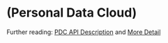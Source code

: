 (Personal Data Cloud)
=====================================

Further reading:
[PDC API Description](https://www.evernote.com/shard/s186/sh/78b35029-13c7-466f-87a4-02626613fea3/0965f17adf9c5db6b08bde6cc32c5549)
and [More Detail](https://www.evernote.com/shard/s186/sh/a4387892-4b4d-44b2-adf9-a2682ae5b015/b318c7c7abe3ae77b7af5914e3081d06)

